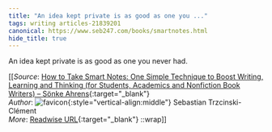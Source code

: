 ```yaml
---
title: "An idea kept private is as good as one you ..."
tags: writing articles-21839201
canonical: https://www.seb247.com/books/smartnotes.html
hide_title: true
---
```


An idea kept private is as good as one you never had.


[[_Source_: [How to Take Smart Notes: One Simple Technique to Boost Writing, Learning and Thinking (for Students, Academics and Nonfiction Book Writers) – Sönke Ahrens](https://www.seb247.com/books/smartnotes.html){:target="_blank"}<br>
_Author_: ![favicon](https://s2.googleusercontent.com/s2/favicons?domain=www.seb247.com){:style="vertical-align:middle"} Sebastian Trzcinski-Clément<br>
_More_: [Readwise URL](https://readwise.io/open/432080136){:target="_blank"}
::wrap]]